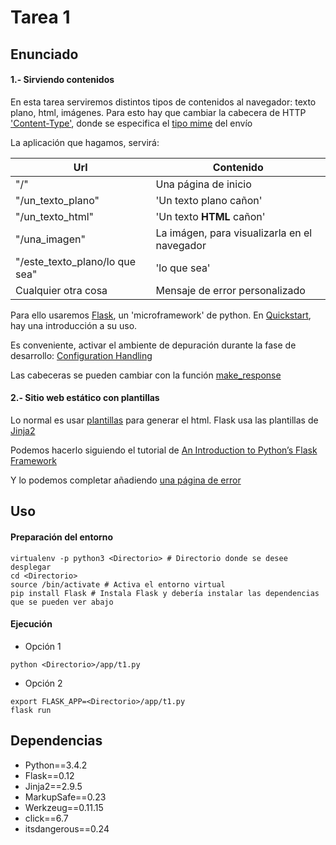 # Tarea 1
## Enunciado
#### 1.- Sirviendo contenidos

En esta tarea serviremos distintos tipos de contenidos al navegador: texto plano, html, imágenes. Para esto hay que cambiar la cabecera de HTTP ['Content-Type'](https://developer.mozilla.org/en-US/docs/Web/HTTP/Headers/Content-Type), donde se especifica el [tipo mime](https://developer.mozilla.org/en-US/docs/Web/HTTP/Basics_of_HTTP/MIME_types) del envío

La aplicación que hagamos, servirá:

Url                            | Contenido
-------------------------------|---------------------------------------------
"/"                            | Una página de inicio
"/un_texto_plano"              | 'Un texto plano cañon'
"/un_texto_html"               | 'Un texto <b>HTML</b> cañon'
"/una_imagen"                  | La imágen, para visualizarla en el navegador
"/este_texto_plano/lo que sea" | 'lo que sea'
Cualquier otra cosa            | Mensaje de error personalizado 



Para ello usaremos [Flask](http://flask.pocoo.org/), un 'microframework' de python. En [Quickstart](http://flask.pocoo.org/docs/0.12/quickstart/), hay una introducción a su uso.

Es conveniente, activar el ambiente de depuración durante la fase de desarrollo: [Configuration Handling](http://flask.pocoo.org/docs/0.12/config/)

Las cabeceras se pueden cambiar con la función [make_response](http://flask.pocoo.org/docs/0.12/quickstart/#about-responses)

#### 2.- Sitio web estático con plantillas

Lo normal es usar [plantillas](http://flask.pocoo.org/docs/0.12/tutorial/templates/) para generar el html. Flask usa las plantillas de [Jinja2](http://jinja.pocoo.org/docs/2.9/templates/)

Podemos hacerlo siguiendo el tutorial de [An Introduction to Python’s Flask Framework](https://code.tutsplus.com/tutorials/an-introduction-to-pythons-flask-framework--net-28822)

Y lo podemos completar añadiendo [una página de error](http://flask.pocoo.org/docs/0.12/patterns/errorpages/)

## Uso
#### Preparación del entorno
```
virtualenv -p python3 <Directorio> # Directorio donde se desee desplegar
cd <Directorio>
source /bin/activate # Activa el entorno virtual
pip install Flask # Instala Flask y debería instalar las dependencias que se pueden ver abajo

```
#### Ejecución
- Opción 1
```
python <Directorio>/app/t1.py
```
- Opción 2
```
export FLASK_APP=<Directorio>/app/t1.py
flask run
```


## Dependencias
- Python==3.4.2
- Flask==0.12
- Jinja2==2.9.5
- MarkupSafe==0.23
- Werkzeug==0.11.15
- click==6.7
- itsdangerous==0.24
